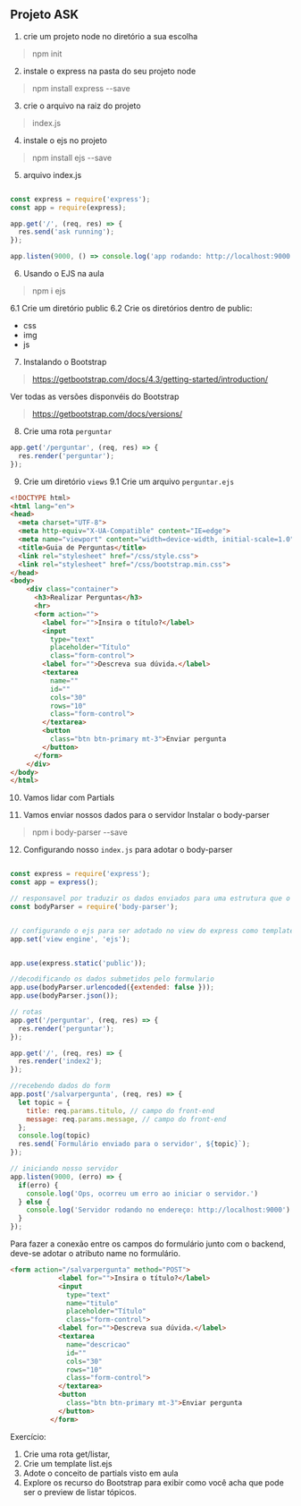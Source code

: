 ## Projeto ASK

1. crie um projeto node no diretório a sua escolha
> npm init

2. instale o express na pasta do seu projeto node
> npm install express --save

3. crie o arquivo na raiz do projeto 
> index.js

4. instale o ejs no projeto
> npm install ejs --save


5. arquivo index.js

```js

const express = require('express');
const app = require(express);

app.get('/', (req, res) => {
  res.send('ask running');
});

app.listen(9000, () => console.log('app rodando: http://localhost:9000');

```

6. Usando o EJS na aula
> npm i ejs

6.1 Crie um diretório public
6.2 Crie os diretórios dentro de public:
- css
- img
- js

7. Instalando o Bootstrap
> https://getbootstrap.com/docs/4.3/getting-started/introduction/

Ver todas as versões disponvéis do Bootstrap
> https://getbootstrap.com/docs/versions/

8. Crie uma rota `perguntar`

```js
app.get('/perguntar', (req, res) => {
  res.render('perguntar');
});

```

9. Crie um diretório `views`
9.1 Crie um arquivo `perguntar.ejs`
```html
<!DOCTYPE html>
<html lang="en">
<head>
  <meta charset="UTF-8">
  <meta http-equiv="X-UA-Compatible" content="IE=edge">
  <meta name="viewport" content="width=device-width, initial-scale=1.0">
  <title>Guia de Perguntas</title>
  <link rel="stylesheet" href="/css/style.css">
  <link rel="stylesheet" href="/css/bootstrap.min.css">
</head>
<body>
    <div class="container">
      <h3>Realizar Perguntas</h3>
      <hr>
      <form action="">
        <label for="">Insira o título?</label>
        <input 
          type="text" 
          placeholder="Título" 
          class="form-control">
        <label for="">Descreva sua dúvida.</label>
        <textarea 
          name="" 
          id="" 
          cols="30" 
          rows="10" 
          class="form-control">
        </textarea>
        <button 
          class="btn btn-primary mt-3">Enviar pergunta
        </button>
      </form>
    </div>
</body>
</html>
```

10. Vamos lidar com Partials

11. Vamos enviar nossos dados para o servidor
Instalar o body-parser
> npm i body-parser --save

12. Configurando nosso `index.js` para adotar o body-parser

```js

const express = require('express');
const app = express();

// responsavel por traduzir os dados enviados para uma estrutura que o JS reconheça
const bodyParser = require('body-parser');


// configurando o ejs para ser adotado no view do express como template engine
app.set('view engine', 'ejs');


app.use(express.static('public'));

//decodificando os dados submetidos pelo formulario
app.use(bodyParser.urlencoded({extended: false }));
app.use(bodyParser.json());

// rotas
app.get('/perguntar', (req, res) => {
  res.render('perguntar');
});

app.get('/', (req, res) => {
  res.render('index2');
});

//recebendo dados do form
app.post('/salvarpergunta', (req, res) => {
  let topic = {
    title: req.params.titulo, // campo do front-end
    message: req.params.message, // campo do front-end
  };
  console.log(topic)
  res.send(`Formulário enviado para o servidor', ${topic}`);
});

// iniciando nosso servidor
app.listen(9000, (erro) => {
  if(erro) {
    console.log('Ops, ocorreu um erro ao iniciar o servidor.')
  } else {
    console.log('Servidor rodando no endereço: http://localhost:9000')
  }
});

```

Para fazer a conexão entre os campos do formulário junto com o backend, 
deve-se adotar o atributo name no formulário.

```html
<form action="/salvarpergunta" method="POST">
            <label for="">Insira o título?</label>
            <input 
              type="text"
              name="titulo" 
              placeholder="Título" 
              class="form-control">
            <label for="">Descreva sua dúvida.</label>
            <textarea 
              name="descricao" 
              id="" 
              cols="30" 
              rows="10" 
              class="form-control">
            </textarea>
            <button 
              class="btn btn-primary mt-3">Enviar pergunta
            </button>
          </form>

```

Exercício:

1. Crie uma rota get/listar,
2. Crie um template list.ejs
3. Adote o conceito de partials visto em aula
4. Explore os recurso do Bootstrap para exibir como você acha que pode ser o preview de listar 
tópicos.
